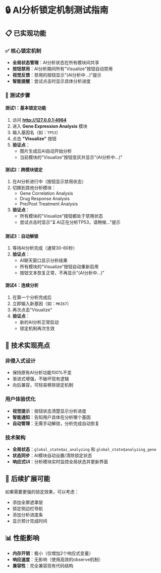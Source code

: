 # 🔒 AI分析锁定机制测试指南

## 📋 已实现功能

### ✅ 核心锁定机制
- **全局状态管理**：AI分析状态在所有模块间共享
- **按钮禁用**：AI分析期间所有"Visualize"按钮自动禁用
- **视觉反馈**：禁用的按钮显示"(AI分析中...)"提示
- **智能提醒**：尝试点击时显示具体分析进度

### 🎯 测试步骤

#### 测试1：基本锁定功能
1. 访问 **http://127.0.0.1:4964**
2. 进入 **Gene Expression Analysis** 模块
3. 输入基因名（如：`TP53`）
4. 点击 **"Visualize"** 按钮
5. **验证点**：
   - 图片生成后AI自动开始分析
   - 当前模块的"Visualize"按钮变灰并显示"(AI分析中...)"

#### 测试2：跨模块锁定
1. 在AI分析进行中（按钮显示禁用状态）
2. 切换到其他分析模块：
   - Gene Correlation Analysis
   - Drug Response Analysis  
   - Pre/Post Treatment Analysis
3. **验证点**：
   - 所有模块的"Visualize"按钮都处于禁用状态
   - 尝试点击时显示"⏳ AI正在分析TP53，请稍候..."提示

#### 测试3：自动解锁
1. 等待AI分析完成（通常30-60秒）
2. **验证点**：
   - AI聊天窗口显示分析结果
   - 所有模块的"Visualize"按钮自动重新启用
   - 按钮文本恢复正常，不再显示"(AI分析中...)"

#### 测试4：连续分析
1. 在第一个分析完成后
2. 立即输入新基因（如：`MKI67`）
3. 再次点击"Visualize"
4. **验证点**：
   - 新的AI分析正常启动
   - 锁定机制再次生效

## 🔧 技术实现亮点

### 非侵入式设计
- 保持原有AI分析功能100%不变
- 渐进式增强，不破坏现有逻辑
- 向后兼容，可轻易移除锁定机制

### 用户体验优化
- **视觉提示**：按钮状态清楚显示分析进度
- **智能通知**：告知用户具体在分析哪个基因
- **自动管理**：无需手动解锁，分析完成自动恢复

### 技术架构
- **全局状态**：`global_state$ai_analyzing` 和 `global_state$analyzing_gene`
- **状态同步**：AI模块自动设置/清除锁定状态
- **响应式UI**：分析模块实时监控全局状态并更新界面

## 🚀 后续扩展可能

如果需要更强的锁定效果，可以考虑：
- 添加全屏遮罩层
- 锁定侧边栏导航
- 添加分析进度条
- 显示预计完成时间

## 📊 性能影响

- **内存开销**：极小（仅增加2个响应式变量）
- **响应速度**：无影响（使用高效的observe机制）
- **兼容性**：完全兼容现有代码结构